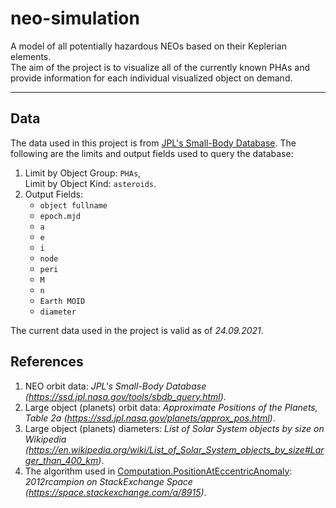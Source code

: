 # neo-simulation

A model of all potentially hazardous NEOs based on their Keplerian elements.  
The aim of the project is to visualize all of the currently known PHAs and 
provide information for each individual visualized object on demand.

---

## Data
The data used in this project is from [JPL's Small-Body Database](https://ssd.jpl.nasa.gov/tools/sbdb_query.html). The following are
the limits and output fields used to query the database:
1. Limit by Object Group: `PHAs`,  
   Limit by Object Kind: `asteroids`.
2. Output Fields:
   -  `object fullname`
   -  `epoch.mjd`
   -  `a`
   -  `e`
   -  `i`
   -  `node`
   -  `peri`
   -  `M`
   -  `n`
   -  `Earth MOID`
   -  `diameter`
    
The current data used in the project is valid as of _24.09.2021_.

## References
1. NEO orbit data: _JPL's Small-Body Database (https://ssd.jpl.nasa.gov/tools/sbdb_query.html)_.
2. Large object (planets) orbit data: _Approximate Positions of the Planets, Table 2a (https://ssd.jpl.nasa.gov/planets/approx_pos.html)_.
3. Large object (planets) diameters: _List of Solar System objects by size on Wikipedia (https://en.wikipedia.org/wiki/List_of_Solar_System_objects_by_size#Larger_than_400_km)_.
4. The algorithm used in [Computation.PositionAtEccentricAnomaly](https://github.com/gzhynko/neo-simulation/blob/master/NEOSimulation/Utils/Computation.cs#L29): _2012rcampion on StackExchange Space (https://space.stackexchange.com/a/8915)_.
